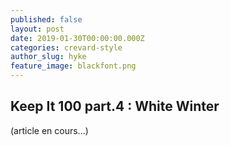 ```yaml
---
published: false
layout: post
date: 2019-01-30T00:00:00.000Z
categories: crevard-style
author_slug: hyke
feature_image: blackfont.png
---
```

## Keep It 100 part.4 : White Winter



(article en cours...)
